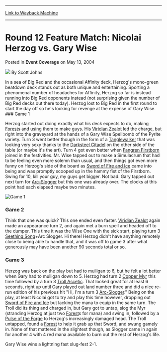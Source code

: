 
---
[Link to Wayback Machine](https://web.archive.org/web/20220812124842/https://magic.wizards.com/en/articles/archive/event-coverage/round-12-feature-match-nicolai-herzog-vs-gary-wise-2004-05-13)

[_metadata_:author]:- "Scott Johns"
[_metadata_:description]:- "In a sea of Big Red and the occasional Affinity deck, Herzog's mono-green beatdown deck stands out as both unique and entertaining. Sporting a phenomenal number of headaches for Affinity, Herzog so far is instead running into Big Red opponents instead (not surprising given the number of Big Red decks out there today). Herzog lost to Big Red in the first round to start the day"
[_metadata_:generator]:- "Drupal 7 (http://drupal.org)"
[_metadata_:node]:- "579251"
[_metadata_:publish_date]:- "2004-05-13"
[_metadata_:source]:- "div-main-content"
[_metadata_:title]:- "Round 12 Feature Match: Nicolai Herzog vs. Gary Wise"
[_metadata_:wayback_capture_timestamp]:- "2022-08-12 12:48:42"
[_metadata_:wayback_raw_url]:- "https://web.archive.org/web/20220812124842id_/https://magic.wizards.com/en/articles/archive/event-coverage/round-12-feature-match-nicolai-herzog-vs-gary-wise-2004-05-13"
[_metadata_:wayback_url]:- "https://magic.wizards.com/en/articles/archive/event-coverage/round-12-feature-match-nicolai-herzog-vs-gary-wise-2004-05-13"
---


Round 12 Feature Match: Nicolai Herzog vs. Gary Wise
====================================================



 Posted in **Event Coverage**
 on May 13, 2004 






![](https://media.magic.wizards.com/styles/auth_small/public/images/person/authorpic_scottjohns.jpg)
By Scott Johns











In a sea of Big Red and the occasional Affinity deck, Herzog's mono-green beatdown deck stands out as both unique and entertaining. Sporting a phenomenal number of headaches for Affinity, Herzog so far is instead running into Big Red opponents instead (not surprising given the number of Big Red decks out there today). Herzog lost to Big Red in the first round to start the day off so he's looking for revenge at the expense of Gary Wise. ### Game 1


Herzog started out doing exactly what his deck expects to do, making [Forest](https://gatherer.wizards.com/Pages/Card/Details.aspx?name=Forest)s and using them to make guys. His [Viridian Zealot](https://gatherer.wizards.com/Pages/Card/Details.aspx?name=Viridian+Zealot) led the charge, but right into the graveyard at the hands of a Gary Wise Spellbomb of the Pyrite variety. Turn 3 went better though in the form of a [Tanglewalker](https://gatherer.wizards.com/Pages/Card/Details.aspx?name=Tanglewalker) that was looking very sexy thanks to the [Darksteel Citadel](https://gatherer.wizards.com/Pages/Card/Details.aspx?name=Darksteel+Citadel) on the other side of the table (or maybe it's the art). Turn 4 got even better when [Fangren Firstborn](https://gatherer.wizards.com/Pages/Card/Details.aspx?name=Fangren+Firstborn) joined in the festivities. Mr. Wise tapped out to make a Simulacrum that had to be feeling even more solemn than usual, and then things got even more funny on Herzog's side of the board as [Sword of Fire and Ice](https://gatherer.wizards.com/Pages/Card/Details.aspx?name=Sword+of+Fire+and+Ice) came into being and was promptly scooped up in the hammy fist of the Firstborn. Swing for 10, kill your guy, my guys get bigger. Not bad. Gary tapped out next turn for [Arc-Slogger](https://gatherer.wizards.com/Pages/Card/Details.aspx?name=Arc-Slogger) but this one was already over. The clocks at this point had each elapsed maybe two minutes. 


![Game 1](https://media.magic.wizards.com/image_legacy_migration/sideboard/images/mi04/fm8_1.jpg)  
### Game 2


Think that one was quick? This one ended even faster. [Viridian Zealot](https://gatherer.wizards.com/Pages/Card/Details.aspx?name=Viridian+Zealot) again made an appearance turn 2, and again met a burn spell and headed off to the dumper. This time it was the Wise One with the sick start, playing turn 3 [Seething Song](https://gatherer.wizards.com/Pages/Card/Details.aspx?name=Seething+Song)+Arc Slogger. Hi there! Herzog didn't have anything remotely close to being able to handle that, and it was off to game 3 after what generously may have been another 90 seconds total or so. 


### Game 3


Herzog was back on the play but had to mulligan to 6, but he felt a lot better when Gary had to mulligan down to 5. Herzog had turn 2 [Copper Myr](https://gatherer.wizards.com/Pages/Card/Details.aspx?name=Copper+Myr) this time followed by a turn 3 [Troll Ascetic](https://gatherer.wizards.com/Pages/Card/Details.aspx?name=Troll+Ascetic). That looked great for at least 6 seconds, right up until Gary played out land number three and did a nice re-run edition of his previous hit "Hi, I'm a turn 3 [Arc-Slogger](https://gatherer.wizards.com/Pages/Card/Details.aspx?name=Arc-Slogger)." Being on the play, at least Nicolai got to try and play this time however, dropping out [Sword of Fire and Ice](https://gatherer.wizards.com/Pages/Card/Details.aspx?name=Sword+of+Fire+and+Ice) but lacking the mana to equip in the same turn. The Troll did its thing and charged in, but Gary got to untap, slog the Myr (stranding Herzog at just two [Forest](https://gatherer.wizards.com/Pages/Card/Details.aspx?name=Forest)s for mana) and swing in, followed by a [Pulse of the Forge](https://gatherer.wizards.com/Pages/Card/Details.aspx?name=Pulse+of+the+Forge) to Herzog's increasingly damaged head. The Troll untapped, found a [Forest](https://gatherer.wizards.com/Pages/Card/Details.aspx?name=Forest) to help it grab up that Sword, and swung gamely in. None of that mattered in the slightest though, as Slogger came in again for another 4 with 4 red mana available to burn out the rest of Herzog's life. 


Gary Wise wins a lightning fast slug-fest 2-1.







